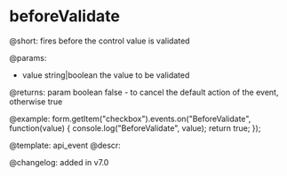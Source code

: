 beforeValidate
=============

@short: fires before the control value is validated
 

@params:
- value       string|boolean  the value to be validated

@returns:
param   boolean     false - to cancel the default action of the event, otherwise true

@example:
form.getItem("checkbox").events.on("BeforeValidate", function(value) {
    console.log("BeforeValidate", value);
    return true;
});


@template: api_event
@descr:


@changelog: added in v7.0
